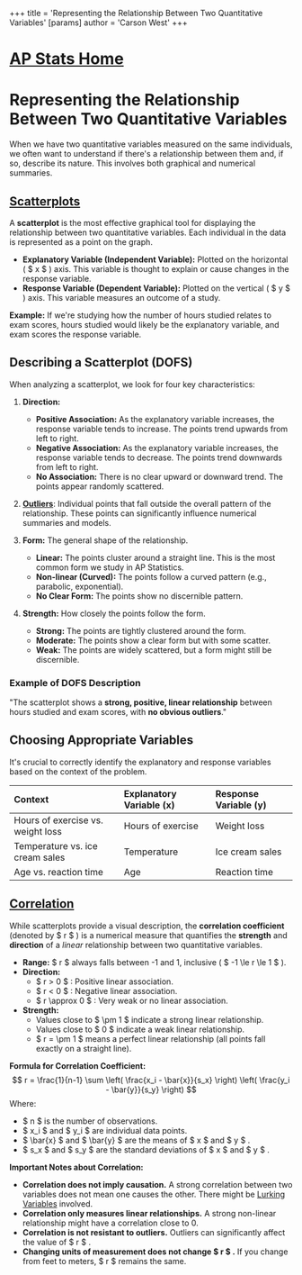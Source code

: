 +++
 title = 'Representing the Relationship Between Two Quantitative Variables'
[params]
	author = 'Carson West'
+++
# [AP Stats Home](./../ap-stats-home/)
# Representing the Relationship Between Two Quantitative Variables

When we have two quantitative variables measured on the same individuals, we often want to understand if there's a relationship between them and, if so, describe its nature. This involves both graphical and numerical summaries.

## [Scatterplots](./../scatterplots/)

A **scatterplot** is the most effective graphical tool for displaying the relationship between two quantitative variables. Each individual in the data is represented as a point on the graph.

*   **Explanatory Variable (Independent Variable):** Plotted on the horizontal ( $ x $ ) axis. This variable is thought to explain or cause changes in the response variable.
*   **Response Variable (Dependent Variable):** Plotted on the vertical ( $ y $ ) axis. This variable measures an outcome of a study.

**Example:** If we're studying how the number of hours studied relates to exam scores, hours studied would likely be the explanatory variable, and exam scores the response variable.

## Describing a Scatterplot (DOFS)

When analyzing a scatterplot, we look for four key characteristics:

1.  **Direction:**
    *   **Positive Association:** As the explanatory variable increases, the response variable tends to increase. The points trend upwards from left to right.
    *   **Negative Association:** As the explanatory variable increases, the response variable tends to decrease. The points trend downwards from left to right.
    *   **No Association:** There is no clear upward or downward trend. The points appear randomly scattered.

2.  **[Outliers](./../outliers/)**: Individual points that fall outside the overall pattern of the relationship. These points can significantly influence numerical summaries and models.

3.  **Form:** The general shape of the relationship.
    *   **Linear:** The points cluster around a straight line. This is the most common form we study in AP Statistics.
    *   **Non-linear (Curved):** The points follow a curved pattern (e.g., parabolic, exponential).
    *   **No Clear Form:** The points show no discernible pattern.

4.  **Strength:** How closely the points follow the form.
    *   **Strong:** The points are tightly clustered around the form.
    *   **Moderate:** The points show a clear form but with some scatter.
    *   **Weak:** The points are widely scattered, but a form might still be discernible.

### Example of DOFS Description

"The scatterplot shows a **strong, positive, linear relationship** between hours studied and exam scores, with **no obvious outliers**."

## Choosing Appropriate Variables

It's crucial to correctly identify the explanatory and response variables based on the context of the problem.

| Context                 | Explanatory Variable (x) | Response Variable (y) |
| :---------------------- | :----------------------- | :-------------------- |
| Hours of exercise vs. weight loss | Hours of exercise        | Weight loss           |
| Temperature vs. ice cream sales | Temperature              | Ice cream sales       |
| Age vs. reaction time   | Age                      | Reaction time         |

## [Correlation](./../correlation/)

While scatterplots provide a visual description, the **correlation coefficient** (denoted by  $ r $ ) is a numerical measure that quantifies the **strength** and **direction** of a *linear* relationship between two quantitative variables.

*   **Range:**  $ r $  always falls between -1 and 1, inclusive ( $ -1 \le r \le 1 $ ).
*   **Direction:**
    *    $ r > 0 $ : Positive linear association.
    *    $ r < 0 $ : Negative linear association.
    *    $ r \approx 0 $ : Very weak or no linear association.
*   **Strength:**
    *   Values close to  $ \pm 1 $  indicate a strong linear relationship.
    *   Values close to  $ 0 $  indicate a weak linear relationship.
    *    $ r = \pm 1 $  means a perfect linear relationship (all points fall exactly on a straight line).

**Formula for Correlation Coefficient:**
 $$  r = \frac{1}{n-1} \sum \left( \frac{x_i - \bar{x}}{s_x} \right) \left( \frac{y_i - \bar{y}}{s_y} \right)  $$  Where:
*    $ n $  is the number of observations.
*    $ x_i $  and  $ y_i $  are individual data points.
*    $ \bar{x} $  and  $ \bar{y} $  are the means of  $ x $  and  $ y $ .
*    $ s_x $  and  $ s_y $  are the standard deviations of  $ x $  and  $ y $ .

**Important Notes about Correlation:**
*   **Correlation does not imply causation.** A strong correlation between two variables does not mean one causes the other. There might be [Lurking Variables](./../lurking-variables/) involved.
*   **Correlation only measures linear relationships.** A strong non-linear relationship might have a correlation close to 0.
*   **Correlation is not resistant to outliers.** Outliers can significantly affect the value of  $ r $ .
*   **Changing units of measurement does not change  $ r $ .** If you change from feet to meters,  $ r $  remains the same.